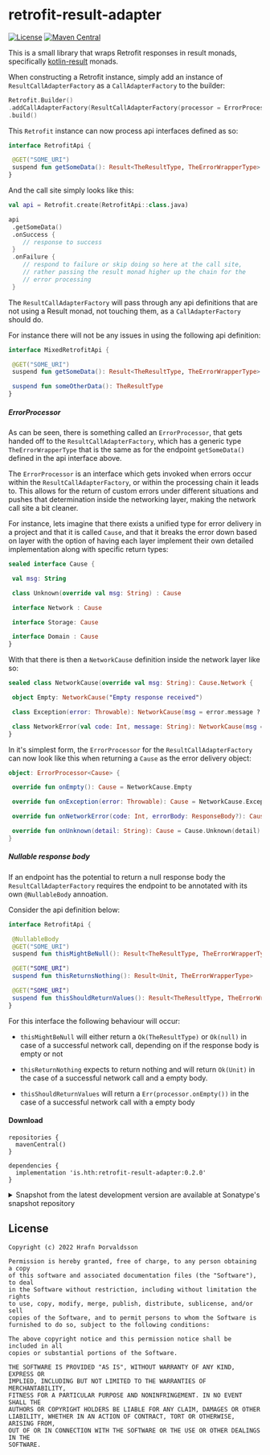 # retrofit-result-adapter

[![License](https://img.shields.io/badge/License-MIT-blue)](https://choosealicense.com/licenses/mit/)
[![Maven Central](https://img.shields.io/maven-central/v/is.hth/retrofit-result-adapter?color=blue)](https://central.sonatype.com/artifact/is.hth/retrofit-result-adapter/0.2.0)


This is a small library that wraps Retrofit responses in result monads, specifically [kotlin-result](https://github.com/michaelbull/kotlin-result) monads.

When constructing a Retrofit instance, simply add an instance of `ResultCallAdapterFactory` as a `CallAdapterFactory` to the builder:

```kotlin
Retrofit.Builder()
.addCallAdapterFactory(ResultCallAdapterFactory(processor = ErrorProcessor<TheErrorWrapperType>()))
.build()

```

This `Retrofit` instance can now process api interfaces defined as so:

```kotlin
interface RetrofitApi {

 @GET("SOME_URI")
 suspend fun getSomeData(): Result<TheResultType, TheErrorWrapperType>
}
```

And the call site simply looks like this:

```kotlin
val api = Retrofit.create(RetrofitApi::class.java)

api
 .getSomeData()
 .onSuccess {
    // response to success
 }
 .onFailure {
    // respond to failure or skip doing so here at the call site,
    // rather passing the result monad higher up the chain for the
    // error processing
 }
```

The `ResultCallAdapterFactory` will pass through any api definitions that are not using a Result monad, not touching them, as a `CallAdapterFactory` should do.

For instance there will not be any issues in using the following api definition:

```kotlin
interface MixedRetrofitApi {

 @GET("SOME_URI")
 suspend fun getSomeData(): Result<TheResultType, TheErrorWrapperType>

 suspend fun someOtherData(): TheResultType
}
```

##### ErrorProcessor

As can be seen, there is something called an `ErrorProcessor`, that gets handed off to the `ResultCallAdapterFactory`, which has a generic type `TheErrorWrapperType` that is the same as for the endpoint `getSomeData()` defined in the api interface above.

The `ErrorProcessor` is an interface which gets invoked when errors occur within the `ResultCallAdapterFactory`, or within the processing chain it leads to. This allows for the return of custom errors under different situations and pushes that determination inside the networking layer, making the network call site a bit cleaner.

For instance, lets imagine that there exists a unified type for error delivery in a project and that it is called `Cause`, and that it breaks the error down based on layer with the option of having each layer implement their own detailed implementation along with specific return types:

```kotlin
sealed interface Cause {

 val msg: String

 class Unknown(override val msg: String) : Cause

 interface Network : Cause

 interface Storage: Cause

 interface Domain : Cause
}
```

With that there is then a `NetworkCause` definition inside the network layer like so:

```kotlin
sealed class NetworkCause(override val msg: String): Cause.Network {

 object Empty: NetworkCause("Empty response received")

 class Exception(error: Throwable): NetworkCause(msg = error.message ?: "")

 class NetworkError(val code: Int, message: String): NetworkCause(msg = message)
}
```

In it's simplest form, the `ErrorProcessor` for the `ResultCallAdapterFactory` can now look like this when returning a `Cause` as the error delivery object:

```kotlin
object: ErrorProcessor<Cause> {

 override fun onEmpty(): Cause = NetworkCause.Empty

 override fun onException(error: Throwable): Cause = NetworkCause.Exception(error)

 override fun onNetworkError(code: Int, errorBody: ResponseBody?): Cause = NetworkCause.NetworkError(code, someProcessingFunction(errorBody))

 override fun onUnknown(detail: String): Cause = Cause.Unknown(detail)
}
```

##### Nullable response body

If an endpoint has the potential to return a null response body the `ResultCallAdapterFactory` requires the endpoint to be annotated with its own `@NullableBody` annoation.

Consider the api definition below:

```kotlin
interface RetrofitApi {

 @NullableBody
 @GET("SOME_URI")
 suspend fun thisMightBeNull(): Result<TheResultType, TheErrorWrapperType>

 @GET("SOME_URI")
 suspend fun thisReturnsNothing(): Result<Unit, TheErrorWrapperType>

 @GET("SOME_URI")
 suspend fun thisShouldReturnValues(): Result<TheResultType, TheErrorWrapperType>
}
```

For this interface the following behaviour will occur:

- `thisMightBeNull` will either return a `Ok(TheResultType)` or `Ok(null)` in case of a successful network call, depending on if the response body is empty or not

- `thisReturnNothing` expects to return nothing and will return `Ok(Unit)` in the case of a successful network call and a empty body.

- `thisShouldReturnValues` will return a `Err(processor.onEmpty())` in the case of a successful network call with a empty body


#### Download

```
repositories {
  mavenCentral()
}

dependencies {
  implementation 'is.hth:retrofit-result-adapter:0.2.0'
}
```

<details>
<summary>Snapshot from the latest development version are available at Sonatype's snapshot repository</summary>
<p>

```
repositories {
  mavenCentral()
  maven {
    url 'https://s01.oss.sonatype.org/content/repositories/snapshots/'
  }
}

dependencies {
  implementation 'is.hth:retrofit-result-adapter:0.3.0-SNAPSHOT'
}
```

</p>
</details>


License
-------

    Copyright (c) 2022 Hrafn Þorvaldsson

	Permission is hereby granted, free of charge, to any person obtaining a copy
	of this software and associated documentation files (the "Software"), to deal
	in the Software without restriction, including without limitation the rights
	to use, copy, modify, merge, publish, distribute, sublicense, and/or sell
	copies of the Software, and to permit persons to whom the Software is
	furnished to do so, subject to the following conditions:

	The above copyright notice and this permission notice shall be included in all
	copies or substantial portions of the Software.

	THE SOFTWARE IS PROVIDED "AS IS", WITHOUT WARRANTY OF ANY KIND, EXPRESS OR
	IMPLIED, INCLUDING BUT NOT LIMITED TO THE WARRANTIES OF MERCHANTABILITY,
	FITNESS FOR A PARTICULAR PURPOSE AND NONINFRINGEMENT. IN NO EVENT SHALL THE
	AUTHORS OR COPYRIGHT HOLDERS BE LIABLE FOR ANY CLAIM, DAMAGES OR OTHER
	LIABILITY, WHETHER IN AN ACTION OF CONTRACT, TORT OR OTHERWISE, ARISING FROM,
	OUT OF OR IN CONNECTION WITH THE SOFTWARE OR THE USE OR OTHER DEALINGS IN THE
	SOFTWARE.
